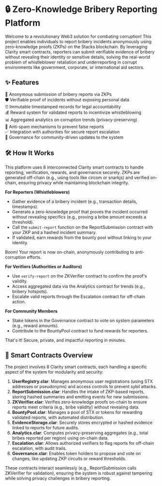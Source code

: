 # 🔒 Zero-Knowledge Bribery Reporting Platform

Welcome to a revolutionary Web3 solution for combating corruption! This project enables individuals to report bribery incidents anonymously using zero-knowledge proofs (ZKPs) on the Stacks blockchain. By leveraging Clarity smart contracts, reporters can submit verifiable evidence of bribery without revealing their identity or sensitive details, solving the real-world problem of whistleblower retaliation and underreporting in corrupt environments like government, corporate, or international aid sectors.

## ✨ Features

🔐 Anonymous submission of bribery reports via ZKPs  
🛡️ Verifiable proof of incidents without exposing personal data  
⏰ Immutable timestamped records for legal accountability  
💰 Reward system for validated reports to incentivize whistleblowing  
📊 Aggregated analytics on corruption trends (privacy-preserving)  
🚫 Anti-spam mechanisms to prevent false reports  
✅ Integration with authorities for secure report escalation  
🔄 Governance for community-driven updates to the system  

## 🛠 How It Works

This platform uses 8 interconnected Clarity smart contracts to handle reporting, verification, rewards, and governance securely. ZKPs are generated off-chain (e.g., using tools like circom or snarkjs) and verified on-chain, ensuring privacy while maintaining blockchain integrity.

**For Reporters (Whistleblowers)**  
- Gather evidence of a bribery incident (e.g., transaction details, timestamps).  
- Generate a zero-knowledge proof that proves the incident occurred without revealing specifics (e.g., proving a bribe amount exceeds a threshold).  
- Call the `submit-report` function on the ReportSubmission contract with your ZKP and a hashed incident summary.  
- If validated, earn rewards from the bounty pool without linking to your identity.  

Boom! Your report is now on-chain, anonymously contributing to anti-corruption efforts.

**For Verifiers (Authorities or Auditors)**  
- Use `verify-report` on the ZKVerifier contract to confirm the proof's validity.  
- Access aggregated data via the Analytics contract for trends (e.g., bribery hotspots).  
- Escalate valid reports through the Escalation contract for off-chain action.  

**For Community Members**  
- Stake tokens in the Governance contract to vote on system parameters (e.g., reward amounts).  
- Contribute to the BountyPool contract to fund rewards for reporters.  

That's it! Secure, private, and impactful reporting in minutes.

## 📜 Smart Contracts Overview

The project involves 8 Clarity smart contracts, each handling a specific aspect of the system for modularity and security:

1. **UserRegistry.clar**: Manages anonymous user registrations (using STX addresses or pseudonyms) and access controls to prevent sybil attacks.  
2. **ReportSubmission.clar**: Handles the intake of ZKP-based reports, storing hashed summaries and emitting events for new submissions.  
3. **ZKVerifier.clar**: Verifies zero-knowledge proofs on-chain to ensure reports meet criteria (e.g., bribe validity) without revealing data.  
4. **BountyPool.clar**: Manages a pool of STX or tokens for rewarding validated reports, with automated distribution.  
5. **EvidenceStorage.clar**: Securely stores encrypted or hashed evidence linked to reports for future audits.  
6. **Analytics.clar**: Computes privacy-preserving aggregates (e.g., total bribes reported per region) using on-chain data.  
7. **Escalation.clar**: Allows authorized verifiers to flag reports for off-chain escalation, with audit trails.  
8. **Governance.clar**: Enables token holders to propose and vote on changes, like updating ZKP circuits or reward thresholds.  

These contracts interact seamlessly (e.g., ReportSubmission calls ZKVerifier for validation), ensuring the system is robust against tampering while solving privacy challenges in bribery reporting.